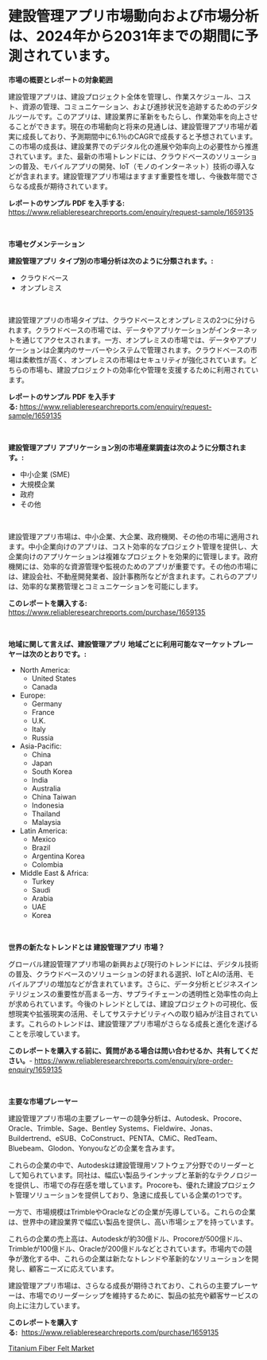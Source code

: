 <p><h1>建設管理アプリ市場動向および市場分析は、2024年から2031年までの期間に予測されています。</h1></p><p><strong>市場の概要とレポートの対象範囲</strong></p>
<p><p>建設管理アプリは、建設プロジェクト全体を管理し、作業スケジュール、コスト、資源の管理、コミュニケーション、および進捗状況を追跡するためのデジタルツールです。このアプリは、建設業界に革新をもたらし、作業効率を向上させることができます。現在の市場動向と将来の見通しは、建設管理アプリ市場が着実に成長しており、予測期間中に6.1％のCAGRで成長すると予想されています。この市場の成長は、建設業界でのデジタル化の進展や効率向上の必要性から推進されています。また、最新の市場トレンドには、クラウドベースのソリューションの普及、モバイルアプリの開発、IoT（モノのインターネット）技術の導入などが含まれます。建設管理アプリ市場はますます重要性を増し、今後数年間でさらなる成長が期待されています。</p></p>
<p><strong>レポートのサンプル PDF を入手する:</strong> <a href="https://www.reliableresearchreports.com/enquiry/request-sample/1659135">https://www.reliableresearchreports.com/enquiry/request-sample/1659135</a></p>
<p>&nbsp;</p>
<p><strong>市場セグメンテーション</strong></p>
<p><strong>建設管理アプリ タイプ別の市場分析は次のように分類されます。:</strong></p>
<p><ul><li>クラウドベース</li><li>オンプレミス</li></ul></p>
<p>&nbsp;</p>
<p><p>建設管理アプリの市場タイプは、クラウドベースとオンプレミスの2つに分けられます。クラウドベースの市場では、データやアプリケーションがインターネットを通じてアクセスされます。一方、オンプレミスの市場では、データやアプリケーションは企業内のサーバーやシステムで管理されます。クラウドベースの市場は柔軟性が高く、オンプレミスの市場はセキュリティが強化されています。どちらの市場も、建設プロジェクトの効率化や管理を支援するために利用されています。</p></p>
<p><strong>レポートのサンプル PDF を入手する:</strong>&nbsp;<a href="https://www.reliableresearchreports.com/enquiry/request-sample/1659135">https://www.reliableresearchreports.com/enquiry/request-sample/1659135</a></p>
<p>&nbsp;</p>
<p><strong> 建設管理アプリ アプリケーション別の市場産業調査は次のように分類されます。:</strong></p>
<p><ul><li>中小企業 (SME)</li><li>大規模企業</li><li>政府</li><li>その他</li></ul></p>
<p>&nbsp;</p>
<p><p>建設管理アプリ市場は、中小企業、大企業、政府機関、その他の市場に適用されます。中小企業向けのアプリは、コスト効率的なプロジェクト管理を提供し、大企業向けのアプリケーションは複雑なプロジェクトを効果的に管理します。政府機関には、効率的な資源管理や監視のためのアプリが重要です。その他の市場には、建設会社、不動産開発業者、設計事務所などが含まれます。これらのアプリは、効率的な業務管理とコミュニケーションを可能にします。</p></p>
<p><strong>このレポートを購入する:</strong>&nbsp; <a href="https://www.reliableresearchreports.com/purchase/1659135">https://www.reliableresearchreports.com/purchase/1659135</a></p>
<p>&nbsp;</p>
<p><strong>地域に関して言えば、建設管理アプリ 地域ごとに利用可能なマーケットプレーヤーは次のとおりです。:</strong></p>
<p><ul>
    <li>
        North America:
        <ul>
            <li>United States</li>
            <li>Canada</li>
        </ul>
    </li>
    <li>
        Europe:
        <ul>
            <li>Germany</li>
            <li>France</li>
            <li>U.K.</li>
            <li>Italy</li>
            <li>Russia</li>
        </ul>
    </li>
    <li>
        Asia-Pacific:
        <ul>
            <li>China</li>
            <li>Japan</li>
            <li>South Korea</li>
            <li>India</li>
            <li>Australia</li>
            <li>China Taiwan</li>
            <li>Indonesia</li>
            <li>Thailand</li>
            <li>Malaysia</li>
        </ul>
    </li>
    <li>
        Latin America:
        <ul>
            <li>Mexico</li>
            <li>Brazil</li>
            <li>Argentina Korea</li>
            <li>Colombia</li>
        </ul>
    </li>
    <li>
        Middle East & Africa:
        <ul>
            <li>Turkey</li>
            <li>Saudi</li>
            <li>Arabia</li>
            <li>UAE</li>
            <li>Korea</li>
        </ul>
    </li>
    </ul></p>
<p>&nbsp;</p>
<p><strong>世界の新たなトレンドとは 建設管理アプリ 市場？</strong></p>
<p><p>グローバル建設管理アプリ市場の新興および現行のトレンドには、デジタル技術の普及、クラウドベースのソリューションの好まれる選択、IoTとAIの活用、モバイルアプリの増加などが含まれています。さらに、データ分析とビジネスインテリジェンスの重要性が高まる一方、サプライチェーンの透明性と効率性の向上が求められています。今後のトレンドとしては、建設プロジェクトの可視化、仮想現実や拡張現実の活用、そしてサステナビリティへの取り組みが注目されています。これらのトレンドは、建設管理アプリ市場がさらなる成長と進化を遂げることを示唆しています。</p></p>
<p><strong>このレポートを購入する前に、質問がある場合は問い合わせるか、共有してください。</strong>- <a href="https://www.reliableresearchreports.com/enquiry/pre-order-enquiry/1659135">https://www.reliableresearchreports.com/enquiry/pre-order-enquiry/1659135</a></p>
<p>&nbsp;</p>
<p><strong>主要な市場プレーヤー</strong></p>
<p><p>建設管理アプリ市場の主要プレーヤーの競争分析は、Autodesk、Procore、Oracle、Trimble、Sage、Bentley Systems、Fieldwire、Jonas、Buildertrend、eSUB、CoConstruct、PENTA、CMiC、RedTeam、Bluebeam、Glodon、Yonyouなどの企業を含みます。</p><p>これらの企業の中で、Autodeskは建設管理用ソフトウェア分野でのリーダーとして知られています。同社は、幅広い製品ラインナップと革新的なテクノロジーを提供し、市場での存在感を増しています。Procoreも、優れた建設プロジェクト管理ソリューションを提供しており、急速に成長している企業の1つです。</p><p>一方で、市場規模はTrimbleやOracleなどの企業が先導している。これらの企業は、世界中の建設業界で幅広い製品を提供し、高い市場シェアを持っています。</p><p>これらの企業の売上高は、Autodeskが約30億ドル、Procoreが500億ドル、Trimbleが100億ドル、Oracleが200億ドルなどとされています。市場内での競争が激化する中、これらの企業は新たなトレンドや革新的なソリューションを開発し、顧客ニーズに応えています。</p><p>建設管理アプリ市場は、さらなる成長が期待されており、これらの主要プレーヤーは、市場でのリーダーシップを維持するために、製品の拡充や顧客サービスの向上に注力しています。</p></p>
<p><strong>このレポートを購入する:</strong>&nbsp;&nbsp;<a href="https://www.reliableresearchreports.com/purchase/1659135">https://www.reliableresearchreports.com/purchase/1659135</a></p>
<p><p><a href="https://crocus-run-b5a.notion.site/Titanium-Fiber-Felt-Market-with-the-goal-of-estimating-the-market-size-and-future-growth-potential-o-dde5d7144d764ae7984c271b32990957">Titanium Fiber Felt Market</a></p></p>